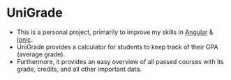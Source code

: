 # UniGrade
- This is a personal project, primarily to improve my skills in [Angular](https://angular.io/) & [Ionic](https://ionicframework.com/).
- UniGrade provides a calculator for students to keep track of their GPA (average grade).
- Furthermore, it provides an easy overview of all passed courses with its grade, credits, and all other important data.
